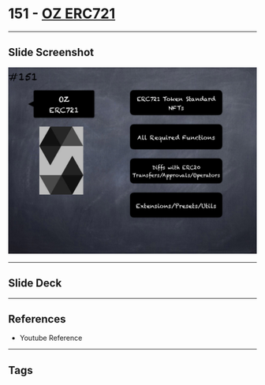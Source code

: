 # 151 - [OZ ERC721](OZ%20ERC721.md)


___
## Slide Screenshot
![151.png](../images/solidity201/151.png)
___
## Slide Deck

___
## References
- Youtube Reference
___
## Tags